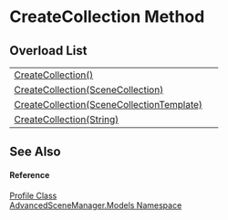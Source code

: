 # CreateCollection Method


## Overload List
<table>
<tr>
<td><a href="M_AdvancedSceneManager_Models_Profile_CreateCollection">CreateCollection()</a></td>
<td> </td></tr>
<tr>
<td><a href="M_AdvancedSceneManager_Models_Profile_CreateCollection_1">CreateCollection(SceneCollection)</a></td>
<td> </td></tr>
<tr>
<td><a href="M_AdvancedSceneManager_Models_Profile_CreateCollection_2">CreateCollection(SceneCollectionTemplate)</a></td>
<td> </td></tr>
<tr>
<td><a href="M_AdvancedSceneManager_Models_Profile_CreateCollection_3">CreateCollection(String)</a></td>
<td> </td></tr>
</table>

## See Also


#### Reference
<a href="T_AdvancedSceneManager_Models_Profile">Profile Class</a>  
<a href="N_AdvancedSceneManager_Models">AdvancedSceneManager.Models Namespace</a>  
